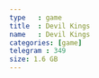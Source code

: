 ```yaml
---
type   : game
title  : Devil Kings
name   : Devil Kings
categories: [game]
telegram : 349
size: 1.6 GB
---
```



